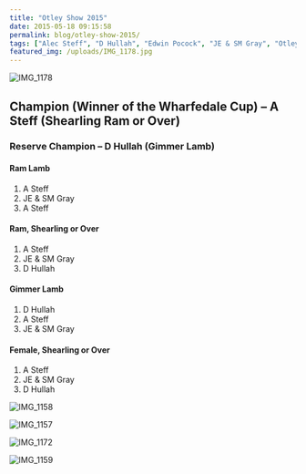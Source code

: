 ```yaml
---
title: "Otley Show 2015"
date: 2015-05-18 09:15:58
permalink: blog/otley-show-2015/
tags: ["Alec Steff", "D Hullah", "Edwin Pocock", "JE & SM Gray", "Otley Show", "Results", "Wharfedale Cup"]
featured_img: /uploads/IMG_1178.jpg
---
```


![IMG_1178](/uploads/IMG_1178.jpg)

## Champion (Winner of the Wharfedale Cup) – A Steff (Shearling Ram or Over)

### Reserve Champion – D Hullah (Gimmer Lamb)

#### Ram Lamb

1. A Steff
2. JE & SM Gray
3. A Steff

#### Ram, Shearling or Over

1. A Steff
2. JE & SM Gray
3. D Hullah

#### Gimmer Lamb

1. D Hullah
2. A Steff
3. JE & SM Gray

#### Female, Shearling or Over

1. A Steff
2. JE & SM Gray
3. D Hullah

![IMG_1158](/uploads/IMG_1158.jpg)

![IMG_1157](/uploads/IMG_1157.jpg)

![IMG_1172](/uploads/IMG_1172.jpg)

![IMG_1159](/uploads/IMG_1159.jpg)
